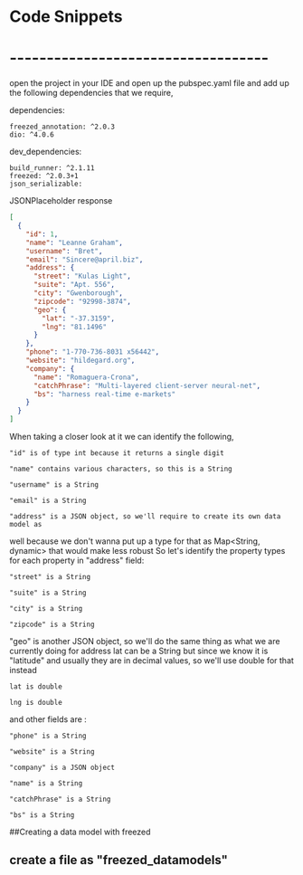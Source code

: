 # Code Snippets

# ----------------------------------- 
open the project in your IDE 
and open up the pubspec.yaml file 
and add up the following dependencies that 
we require,

dependencies:

    freezed_annotation: ^2.0.3
    dio: ^4.0.6
dev_dependencies:

    build_runner: ^2.1.11
    freezed: ^2.0.3+1
    json_serializable:

JSONPlaceholder response
```json
[
  {
    "id": 1,
    "name": "Leanne Graham",
    "username": "Bret",
    "email": "Sincere@april.biz",
    "address": {
      "street": "Kulas Light",
      "suite": "Apt. 556",
      "city": "Gwenborough",
      "zipcode": "92998-3874",
      "geo": {
        "lat": "-37.3159",
        "lng": "81.1496"
      }
    },
    "phone": "1-770-736-8031 x56442",
    "website": "hildegard.org",
    "company": {
      "name": "Romaguera-Crona",
      "catchPhrase": "Multi-layered client-server neural-net",
      "bs": "harness real-time e-markets"
    }
  }
]
```
When taking a closer look at it we can identify the following,

    "id" is of type int because it returns a single digit
    
    "name" contains various characters, so this is a String
    
    "username" is a String
    
    "email" is a String
    
    "address" is a JSON object, so we'll require to create its own data model as

well because we don't wanna put up a type for that as Map<String, dynamic>
that would make less robust
So let's identify the property types for each property in "address" field:

    "street" is a String
    
    "suite" is a String
    
    "city" is a String
    
    "zipcode" is a String

"geo" is another JSON object,
so we'll do the same thing as what we are currently doing for address
lat can be a String but since we know it is "latitude" and usually they are in decimal values,
so we'll use double for that instead

    lat is double
    
    lng is double

and other fields are :

    "phone" is a String
    
    "website" is a String
    
    "company" is a JSON object
    
    "name" is a String
    
    "catchPhrase" is a String
    
    "bs" is a String

##Creating a data model with freezed

## create a file as "freezed_datamodels"

